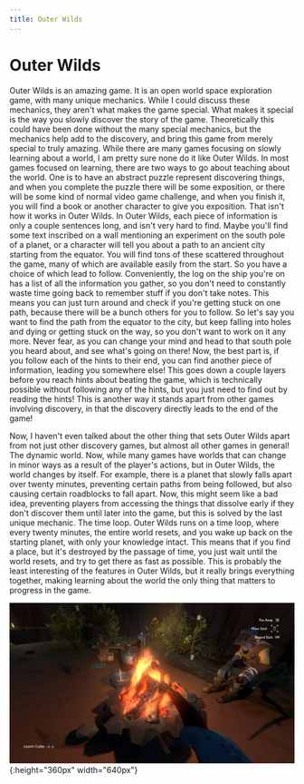 ```yaml
---
title: Outer Wilds
---
```

# Outer Wilds

Outer Wilds is an amazing game. It is an open world space exploration game, with many unique mechanics. While I could discuss these mechanics, they aren't what makes the game special. What makes it special is the way you slowly discover the story of the game. Theoretically this could have been done without the many special mechanics, but the mechanics help add to the discovery, and bring this game from merely special to truly amazing. While there are many games focusing on slowly learning about a world, I am pretty sure none do it like Outer Wilds. In most games focused on learning, there are two ways to go about teaching about the world. One is to have an abstract puzzle represent discovering things, and when you complete the puzzle there will be some exposition, or there will be some kind of normal video game challenge, and when you finish it, you will find a book or another character to give you exposition. That isn't how it works in Outer Wilds. In Outer Wilds, each piece of information is only a couple sentences long, and isn't very hard to find. Maybe you'll find some text inscribed on a wall mentioning an experiment on the south pole of a planet, or a character will tell you about a path to an ancient city starting from the equator. You will find tons of these scattered throughout the game, many of which are available easily from the start. So you have a choice of which lead to follow. Conveniently, the log on the ship you're on has a list of all the information you gather, so you don't need to constantly waste time going back to remember stuff if you don't take notes. This means you can just turn around and check if you're getting stuck on one path, because there will be a bunch others for you to follow. So let's say you want to find the path from the equator to the city, but keep falling into holes and dying or getting stuck on the way, so you don't want to work on it any more. Never fear, as you can change your mind and head to that south pole you heard about, and see what's going on there! Now, the best part is, if you follow each of the hints to their end, you can find another piece of information, leading you somewhere else! This goes down a couple layers before you reach hints about beating the game, which is technically possible without following any of the hints, but you just need to find out by reading the hints! This is another way it stands apart from other games involving discovery, in that the discovery directly leads to the end of the game!

Now, I haven't even talked about the other thing that sets Outer Wilds apart from not just other discovery games, but almost all other games in general! The dynamic world. Now, while many games have worlds that can change in minor ways as a result of the player's actions, but in Outer Wilds, the world changes by itself. For example, there is a planet that slowly falls apart over twenty minutes, preventing certain paths from being followed, but also causing certain roadblocks to fall apart. Now, this might seem like a bad idea, preventing players from accessing the things that dissolve early if they don't discover them until later into the game, but this is solved by the last unique mechanic. The time loop. Outer Wilds runs on a time loop, where every twenty minutes, the entire world resets, and you wake up back on the starting planet, with only your knowledge intact. This means that if you find a place, but it's destroyed by the passage of time, you just wait until the world resets, and try to get there as fast as possible. This is probably the least interesting of the features in Outer Wilds, but it really brings everything together, making learning about the world the only thing that matters to progress in the game.

![Burning Marshmallows at the start of the game](outer-wilds.jpg){:height="360px" width="640px"}
